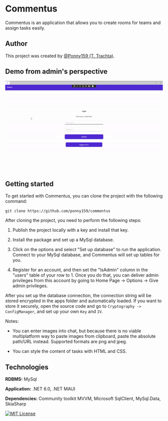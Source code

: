 # Commentus

Commentus is an application that allows you to create rooms for teams and assign tasks easily.

## Author

This project was created by [@Ponny159 (T. Trachta)](https://www.github.com/ponny159).

## Demo from admin's perspective

![Commentus admin showcase](https://github.com/Ponny159/Commentus/blob/main/Commentus/Resources/commentus_admin_showcase.gif)

## Getting started

To get started with Commentus, you can clone the project with the following command:

```
git clone https://github.com/ponny159/commentus
```


After cloning the project, you need to perform the following steps:

1. Publish the project locally with a key and install that key.

2. Install the package and set up a MySql database.

3. Click on the options and select "Set up database" to run the application. Connect to your MySql database, and Commentus will set up tables for you.

4. Register for an account, and then set the "IsAdmin" column in the "users" table of your row to 1. Once you do that, you can deliver admin privileges from this account by going to Home Page -> Options -> Give admin privileges.

After you set up the database connection, the connection string will be stored encrypted in the apps folder and automatically loaded. If you want to store it securely, open the source code and go to ```Cryptography -> ConfigManager```, and set up your own ```Key``` and ```IV```.

Notes:

- You can enter images into chat, but because there is no viable multiplatform way to paste images from clipboard, paste the absolute path/URL instead. Supported formats are png and jpeg.

- You can style the content of tasks with HTML and CSS.


## Technologies

**RDBMS:** MySql

**Application:** .NET 6.0, .NET MAUI

**Dependencies:** Community toolkit MVVM, Microsoft SqlClient, MySql.Data, SkiaSharp

[![MIT License](https://img.shields.io/badge/License-MIT-green.svg)](https://raw.githubusercontent.com/Ponny159/commentus/main/license.txt)
